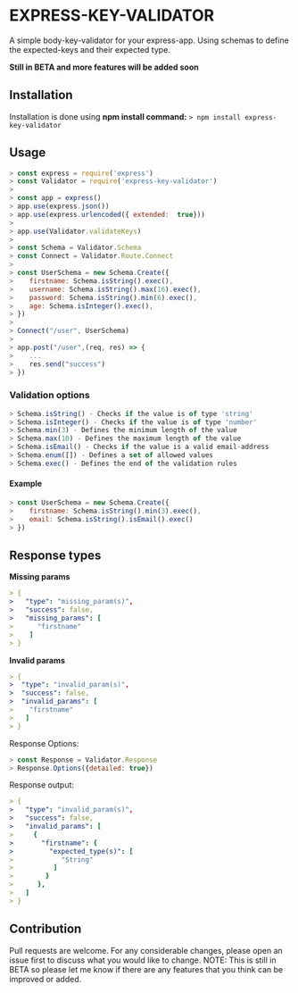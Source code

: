 # EXPRESS-KEY-VALIDATOR
A simple body-key-validator for your express-app.
Using schemas to define the expected-keys and their expected type.

**Still in BETA and more features will be added soon**

## Installation
Installation is done using **npm install command:**
```> npm install express-key-validator```

## Usage
```js
> const express = require('express')
> const Validator = require('express-key-validator')
>
> const app = express()
> app.use(express.json())
> app.use(express.urlencoded({ extended:  true}))
>
> app.use(Validator.validateKeys)
>
> const Schema = Validator.Schema
> const Connect = Validator.Route.Connect
>
> const UserSchema = new Schema.Create({
>    firstname: Schema.isString().exec(),
>    username: Schema.isString().max(16).exec(),
>    password: Schema.isString().min(6).exec(),
>    age: Schema.isInteger().exec(),
> })
>
> Connect("/user", UserSchema)
>
> app.post("/user",(req, res) => {
>    ...
>    res.send("success")
> })
```
### Validation options
```js
> Schema.isString() - Checks if the value is of type 'string'
> Schema.isInteger() - Checks if the value is of type 'number'
> Schema.min(3) - Defines the minimum length of the value
> Schema.max(10) - Defines the maximum length of the value
> Schema.isEmail() - Checks if the value is a valid email-address
> Schema.enum([]) - Defines a set of allowed values
> Schema.exec() - Defines the end of the validation rules
```
#### Example
```js
> const UserSchema = new Schema.Create({
>    firstname: Schema.isString().min(3).exec(),
>    email: Schema.isString().isEmail().exec()
> })
```

## Response types
**Missing params**
```yaml
> {
>   "type": "missing_param(s)",
>   "success": false,
>   "missing_params": [
>      "firstname"
>    ]
> }
```
**Invalid params**
```yaml
> {
>  "type": "invalid_param(s)",
>  "success": false,
>  "invalid_params": [
>    "firstname"
>   ]
> }
```
Response Options:
```js
> const Response = Validator.Response
> Response.Options({detailed: true})
```
Response output:
```yaml
> {
>   "type": "invalid_param(s)",
>   "success": false,
>   "invalid_params": [
>     {
>       "firstname": {
>         "expected_type(s)": [
>            "String"
>          ]
>        }
>      },
>   ]
> }
```

## Contribution
Pull requests are welcome. For any considerable changes, please open an issue first to discuss what you would like to change.
NOTE: This is still in BETA so please let me know if there are any features that you think can be improved or added.
